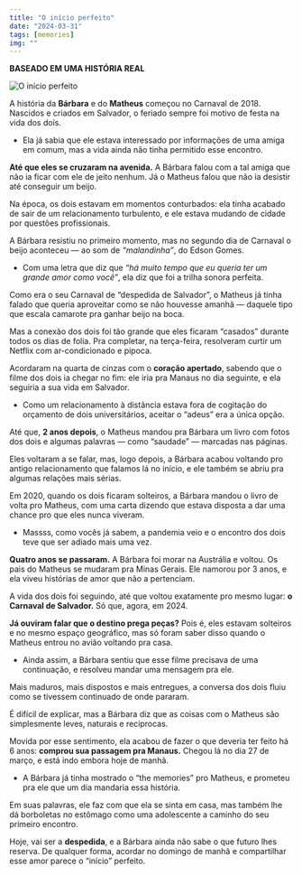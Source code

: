 ```yaml
---
title: "O início perfeito"
date: "2024-03-31"
tags: [memories]
img: ""
---
```


**BASEADO EM UMA HISTÓRIA REAL**

![O início perfeito](./img/inicio-perfeito.jpg)


A história da  **Bárbara**  e do **Matheus**  começou no Carnaval de 2018. Nascidos e criados em Salvador, o feriado sempre foi motivo de festa na vida dos dois.

-   Ela já sabia que ele estava interessado por informações de uma amiga em comum, mas a vida ainda não tinha permitido esse encontro.
    

**Até que eles se cruzaram na avenida.**  A Bárbara falou com a tal amiga que não ia ficar com ele de jeito nenhum. Já o Matheus falou que não ia desistir até conseguir um beijo.

Na época, os dois estavam em momentos conturbados: ela tinha acabado de sair de um relacionamento turbulento, e ele estava mudando de cidade por questões profissionais.

A Bárbara resistiu no primeiro momento, mas no segundo dia de Carnaval o beijo aconteceu — ao som de  _“malandinha”_, do Edson Gomes.

-   Com uma letra que diz que  _“há muito tempo que eu queria ter um grande amor como você”_, ela diz que foi a trilha sonora perfeita.
    

Como era o seu Carnaval de “despedida de Salvador”, o Matheus já tinha falado que queria aproveitar como se não houvesse amanhã — daquele tipo que escala camarote pra ganhar beijo na boca.

Mas a conexão dos dois foi tão grande que eles ficaram “casados” durante todos os dias de folia. Pra completar, na terça-feira, resolveram curtir um Netflix com ar-condicionado e pipoca.

Acordaram na quarta de cinzas com o  **coração apertado**, sabendo que o filme dos dois ia chegar no fim: ele iria pra Manaus no dia seguinte, e ela seguiria a sua vida em Salvador.

-   Como um relacionamento à distância estava fora de cogitação do orçamento de dois universitários, aceitar o “adeus” era a única opção.
    

Até que,  **2 anos depois**, o Matheus mandou pra Bárbara um livro com fotos dos dois e algumas palavras — como “saudade” — marcadas nas páginas.

Eles voltaram a se falar, mas, logo depois, a Bárbara acabou voltando pro antigo relacionamento que falamos lá no início, e ele também se abriu pra algumas relações mais sérias.

Em 2020, quando os dois ficaram solteiros, a Bárbara mandou o livro de volta pro Matheus, com uma carta dizendo que estava disposta a dar uma chance pro que eles nunca viveram.

-   Massss, como vocês já sabem, a pandemia veio e o encontro dos dois teve que ser adiado mais uma vez.
    

**Quatro anos se passaram.** A Bárbara foi morar na Austrália e voltou. Os pais do Matheus se mudaram pra Minas Gerais. Ele namorou por 3 anos, e ela viveu histórias de amor que não a pertenciam.

A vida dos dois foi seguindo, até que voltou exatamente pro mesmo lugar:  **o Carnaval de Salvador.** Só que, agora, em 2024.

**Já ouviram falar que o destino prega peças?** Pois é, eles estavam solteiros e no mesmo espaço geográfico, mas só foram saber disso quando o Matheus entrou no avião voltando pra casa.

-   Ainda assim, a Bárbara sentiu que esse filme precisava de uma continuação, e resolveu mandar uma mensagem pra ele.
    

Mais maduros, mais dispostos e mais entregues, a conversa dos dois fluiu como se tivessem continuado de onde pararam.

É difícil de explicar, mas a Bárbara diz que as coisas com o Matheus são simplesmente leves, naturais e recíprocas.

Movida por esse sentimento, ela acabou de fazer o que deveria ter feito há 6 anos:  **comprou sua passagem pra Manaus.** Chegou lá no dia 27 de março, e está indo embora hoje de manhã.

-   A Bárbara já tinha mostrado o “the memories” pro Matheus, e prometeu pra ele que um dia mandaria essa história.
    

Em suas palavras, ele faz com que ela se sinta em casa, mas também lhe dá borboletas no estômago como uma adolescente a caminho do seu primeiro encontro.

Hoje, vai ser a  **despedida**, e a Bárbara ainda não sabe o que futuro lhes reserva. De qualquer forma, acordar no domingo de manhã e compartilhar esse amor parece o “início” perfeito.
